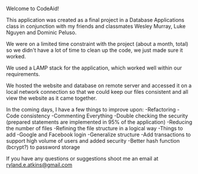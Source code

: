Welcome to CodeAid!

This application was created as a final project in a Database Applications class in conjunction with my friends and classmates Wesley Murray, Luke Nguyen and Dominic Peluso.

We were on a limited time constraint with the project (about a month, total) so we didn't have a lot of time to clean up the code, we just made sure it worked.

We used a LAMP stack for the application, which worked well within our requirements.

We hosted the website and database on remote server and accessed it on a local network connection so that we could keep our files consistent and all view the website as it came together.

In the coming days, I have a few things to improve upon:
-Refactoring
	-Code consistency
	-Commenting Everything
	-Double checking the security (prepared statements are implemented in 95% of the application)
	-Reducing the number of files
	-Refining the file structure in a logical way
-Things to add
	-Google and Facebook login
	-Generalize structure
	-Add transactions to support high volume of users and added security
	-Better hash function (bcrypt?) to password storage

If you have any questions or suggestions shoot me an email at ryland.e.atkins@gmail.com
